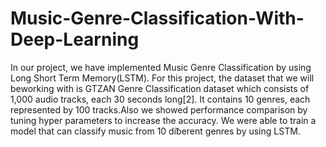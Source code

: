 # Music-Genre-Classification-With-Deep-Learning
In our project, we have implemented Music Genre Classification by using Long Short Term Memory(LSTM). For this project, the dataset that we will beworking with is GTZAN Genre Classification dataset which consists of 1,000 audio tracks, each 30 seconds long[2]. It contains 10 genres, each represented by 100 tracks.Also we showed performance comparison by tuning hyper parameters to increase the accuracy. We were able to train a model that can classify music from 10 diƀerent genres by using LSTM.
